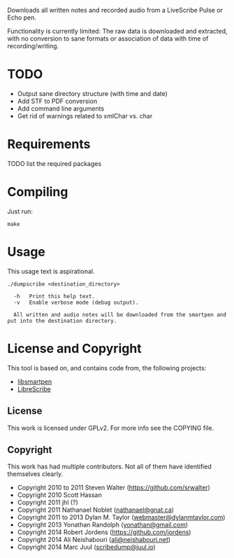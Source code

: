 
Downloads all written notes and recorded audio from a LiveScribe Pulse or Echo pen.

Functionality is currently limited: The raw data is downloaded and extracted, with no conversion to sane formats or association of data with time of recording/writing.

# TODO

* Output sane directory structure (with time and date)
* Add STF to PDF conversion
* Add command line arguments
* Get rid of warnings related to xmlChar vs. char

# Requirements

TODO list the required packages

# Compiling

Just run:

```
make
```

# Usage 

This usage text is aspirational.

```
./dumpscribe <destination_directory>

  -h   Print this help text.
  -v   Enable verbose mode (debug output).

  All written and audio notes will be downloaded from the smartpen and put into the destination directory. 
```

# License and Copyright

This tool is based on, and contains code from, the following projects:

* [libsmartpen](https://github.com/srwalter/libsmartpen)
* [LibreScribe](https://github.com/dylanmtaylor/LibreScribe)

## License

This work is licensed under GPLv2. For more info see the COPYING file.

## Copyright

This work has had multiple contributors. Not all of them have identified themselves clearly.

* Copyright 2010 to 2011 Steven Walter (https://github.com/srwalter)
* Copyright 2010 Scott Hassan
* Copyright 2011 jhl (?)
* Copyright 2011 Nathanael Noblet (nathanael@gnat.ca)
* Copyright 2011 to 2013 Dylan M. Taylor (webmaster@dylanmtaylor.com)
* Copyright 2013 Yonathan Randolph (yonathan@gmail.com) 
* Copyright 2014 Robert Jordens (https://github.com/jordens)
* Copyright 2014 Ali Neishabouri (ali@neishabouri.net)
* Copyright 2014 Marc Juul (scribedump@juul.io)
